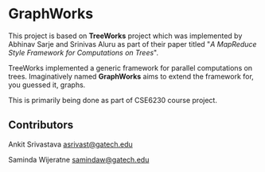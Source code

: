 GraphWorks
==========

This project is based on **TreeWorks** project which was implemented by
Abhinav Sarje and Srinivas Aluru as part of their paper titled
"*A MapReduce Style Framework for Computations on Trees*".

TreeWorks implemented a generic framework for parallel computations on trees.
Imaginatively named **GraphWorks** aims to extend the framework for, you guessed it, graphs.

This is primarily being done as part of CSE6230 course project.


Contributors
------------

Ankit Srivastava <asrivast@gatech.edu>

Saminda Wijeratne <samindaw@gatech.edu>